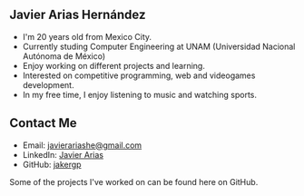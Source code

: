 ## Javier Arias Hernández 

- I'm 20 years old from Mexico City. 
- Currently studing Computer Engineering at UNAM (Universidad Nacional Autónoma de México)
- Enjoy working on different projects and learning.
- Interested on competitive programming, web and videogames development.
- In my free time, I enjoy listening to music and watching sports.

## Contact Me
- Email: [javierariashe@gmail.com](mailto:javierariashe@gmail.com)
- LinkedIn: [Javier Arias](https://www.linkedin.com/in/javier-arias-hern%C3%A1ndez-233335315/)
- GitHub: [jakergp](https://github.com/jakergp)

Some of the projects I've worked on can be found here on GitHub.

<!--
**jakergp/jakergp** is a ✨ _special_ ✨ repository because its `README.md` (this file) appears on your GitHub profile.

Here are some ideas to get you started:

- 🔭 I’m currently working on ...
- 🌱 I’m currently learning ...
- 👯 I’m looking to collaborate on ...
- 🤔 I’m looking for help with ...
- 💬 Ask me about ...
- 📫 How to reach me: ...
- 😄 Pronouns: ...
- ⚡ Fun fact: ...
-->
